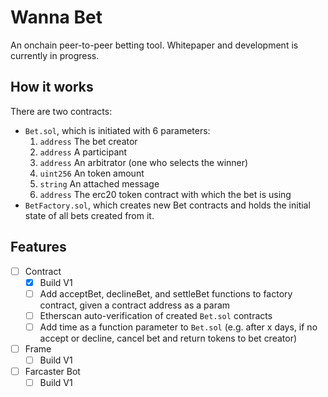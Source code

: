 # Wanna Bet

An onchain peer-to-peer betting tool. Whitepaper and development is currently in progress.

## How it works

There are two contracts: 
* `Bet.sol`, which is initiated with 6 parameters:
  1. `address` The bet creator
  2. `address` A participant
  3. `address` An arbitrator (one who selects the winner)
  4. `uint256` An token amount
  5. `string` An attached message
  6. `address` The erc20 token contract with which the bet is using
* `BetFactory.sol`, which creates new Bet contracts and holds the initial state of all bets created from it.

## Features

- [ ] Contract
  - [x] Build V1
  - [ ] Add acceptBet, declineBet, and settleBet functions to factory contract, given a contract address as a param
  - [ ] Etherscan auto-verification of created `Bet.sol` contracts
  - [ ] Add time as a function parameter to `Bet.sol` (e.g. after x days, if no accept or decline, cancel bet and return tokens to bet creator)
- [ ] Frame
  - [ ] Build V1
- [ ] Farcaster Bot
  - [ ] Build V1
